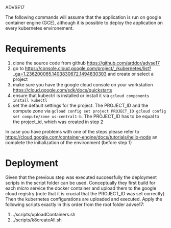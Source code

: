 ADVSE17

The following commands will assume that the application is run on google container engine (GCE), although it is possible to deploy the application on every kubernetes environement.


# Requirements

1) clone the source code from github https://github.com/arddor/advse17
2) go to https://console.cloud.google.com/project/_/kubernetes/list?_ga=1.236200065.1403830672.1494830303 and create or select a project
3) make sure you have the google cloud console on your workstation https://cloud.google.com/sdk/docs/quickstarts
4) ensure that kubectrl is installed or install it via `gcloud components install kubectl`
5) set the default settings for the project. The PROJECT_ID and the compute zone via `gcloud config set project PROJECT_ID
gcloud config set compute/zone us-central1-b`. The PROJECT_ID has to be equal to the project_id, which was created in step 2

In case you have problems with one of the steps please refer to https://cloud.google.com/container-engine/docs/tutorials/hello-node an complete the initialization of the environment (before step 1)


# Deployment

Given that the previous step was executed successfully the deployment scripts in the script folder can be used. Conceptually they first build for each micro service the docker container and upload them to the google cloud registry (note that it is crucial that the PROJECT_ID was set correctly). Then the kubernetes configurations are uploaded and executed. Apply the following scripts exactly in this order from the root folder advse17:
1) ./scripts/uploadContainers.sh
2) ./scripts/k8createAll.sh

